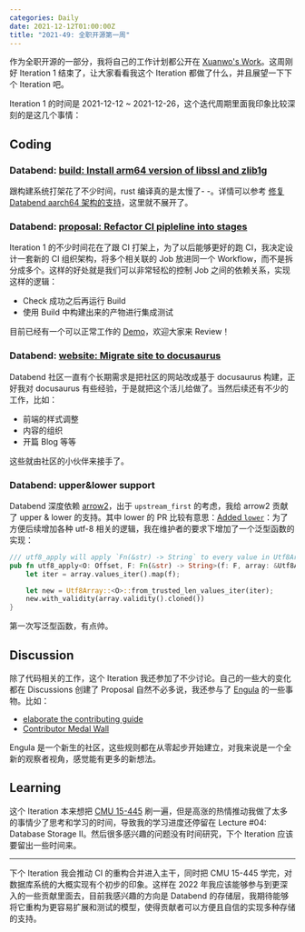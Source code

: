 ```yaml
---
categories: Daily
date: 2021-12-12T01:00:00Z
title: "2021-49: 全职开源第一周"
---
```


作为全职开源的一部分，我将自己的工作计划都公开在 [Xuanwo's Work](https://github.com/users/Xuanwo/projects/2/views/1)。这周刚好 Iteration 1 结束了，让大家看看我这个 Iteration 都做了什么，并且展望一下下个 Iteration 吧。

Iteration 1 的时间是 2021-12-12 ~ 2021-12-26，这个迭代周期里面我印象比较深刻的是这几个事情：

## Coding

### Databend: [build: Install arm64 version of libssl and zlib1g](https://github.com/datafuselabs/databend/pull/3371)

跟构建系统打架花了不少时间，rust 编译真的是太慢了- -。详情可以参考 [修复 Databend aarch64 架构的支持](https://xuanwo.io/2021/10-rust-cross-aarch64/)，这里就不展开了。

### Databend: [proposal: Refactor CI pipleline into stages](https://github.com/datafuselabs/databend/discussions/3415)

Iteration 1 的不少时间花在了跟 CI 打架上，为了以后能够更好的跑 CI，我决定设计一套新的 CI 组织架构，将多个相关联的 Job 放进同一个 Workflow，而不是拆分成多个。这样的好处就是我们可以非常轻松的控制 Job 之间的依赖关系，实现这样的逻辑：

- Check 成功之后再运行 Build
- 使用 Build 中构建出来的产物进行集成测试

目前已经有一个可以正常工作的 [Demo](https://github.com/datafuselabs/databend/pull/3344)，欢迎大家来 Review！

### Databend: [website: Migrate site to docusaurus](https://github.com/datafuselabs/databend/pull/3210)

Databend 社区一直有个长期需求是把社区的网站改成基于 docusaurus 构建，正好我对 docusaurus 有些经验，于是就把这个活儿给做了。当然后续还有不少的工作，比如：

- 前端的样式调整
- 内容的组织
- 开篇 Blog 等等

这些就由社区的小伙伴来接手了。

### Databend: upper&lower support

Databend 深度依赖 [arrow2](https://github.com/jorgecarleitao/arrow2)，出于 `upstream_first` 的考虑，我给 arrow2 贡献了 upper & lower 的支持。其中 lower 的 PR 比较有意思：[Added `lower`](https://github.com/jorgecarleitao/arrow2/pull/641)：为了方便后续增加各种 utf-8 相关的逻辑，我在维护者的要求下增加了一个泛型函数的实现：

```rust
/// utf8_apply will apply `Fn(&str) -> String` to every value in Utf8Array.
pub fn utf8_apply<O: Offset, F: Fn(&str) -> String>(f: F, array: &Utf8Array<O>) -> Utf8Array<O> {
    let iter = array.values_iter().map(f);

    let new = Utf8Array::<O>::from_trusted_len_values_iter(iter);
    new.with_validity(array.validity().cloned())
}
```

第一次写泛型函数，有点帅。

## Discussion

除了代码相关的工作，这个 Iteration 我还参加了不少讨论。自己的一些大的变化都在 Discussions 创建了 Proposal 自然不必多说，我还参与了 [Engula](https://github.com/engula/engula) 的一些事物。比如：

- [elaborate the contributing guide](https://github.com/engula/engula/issues/180)
- [Contributor Medal Wall](https://github.com/engula/engula/discussions/184)

Engula 是一个新生的社区，这些规则都在从零起步开始建立，对我来说是一个全新的观察者视角，感觉能有更多的新想法。

## Learning

这个 Iteration 本来想把 [CMU 15-445](https://15445.courses.cs.cmu.edu/fall2021/) 刷一遍，但是高涨的热情推动我做了太多的事情少了思考和学习的时间，导致我的学习进度还停留在 Lecture #04: Database Storage II。然后很多感兴趣的问题没有时间研究，下个 Iteration 应该要留出一些时间来。

---

下个 Iteration 我会推动 CI 的重构合并进入主干，同时把 CMU 15-445 学完，对数据库系统的大概实现有个初步的印象。这样在 2022 年我应该能够参与到更深入的一些贡献里面去，目前我感兴趣的方向是 Databend 的存储层，我期待能够将它重构为更容易扩展和测试的模型，使得贡献者可以方便且自信的实现多种存储的支持。
